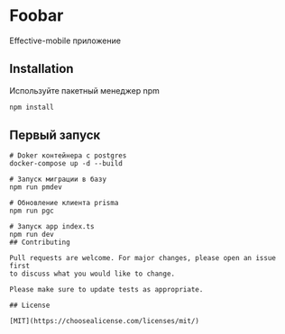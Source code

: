 # Foobar

Effective-mobile приложение

## Installation

Используйте пакетный менеджер npm

```bash
npm install
```

## Первый запуск 

```
# Doker контейнера с postgres
docker-compose up -d --build

# Запуск миграции в базу
npm run pmdev

# Обновление клиента prisma
npm run pgc 

# Запуск app index.ts
npm run dev
## Contributing

Pull requests are welcome. For major changes, please open an issue first
to discuss what you would like to change.

Please make sure to update tests as appropriate.

## License

[MIT](https://choosealicense.com/licenses/mit/)